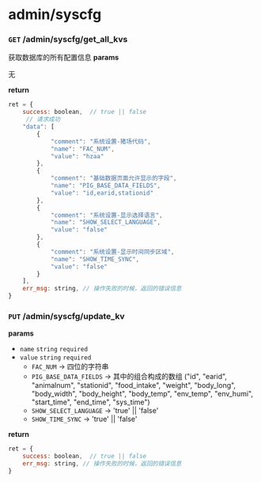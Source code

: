 # admin/syscfg

### `GET` /admin/syscfg/get_all_kvs
获取数据库的所有配置信息
__params__

无

__return__

```js
ret = {
    success: boolean,  // true || false
     // 请求成功
    "data": [
        {
            "comment": "系统设置-猪场代码",
            "name": "FAC_NUM",
            "value": "hzaa"
        },
        {
            "comment": "基础数据页面允许显示的字段",
            "name": "PIG_BASE_DATA_FIELDS",
            "value": "id,earid,stationid"
        },
        {
            "comment": "系统设置-显示选择语言",
            "name": "SHOW_SELECT_LANGUAGE",
            "value": "false"
        },
        {
            "comment": "系统设置-显示时间同步区域",
            "name": "SHOW_TIME_SYNC",
            "value": "false"
        }
    ],
    err_msg: string, // 操作失败的时候，返回的错误信息
}
```

### `PUT` /admin/syscfg/update_kv

__params__

- `name` `string` `required`
- `value` `string` `required`
    - `FAC_NUM` -> 四位的字符串
    - `PIG_BASE_DATA_FIELDS` -> 其中的组合构成的数组 ("id", "earid", "animalnum", "stationid", "food_intake", "weight", "body_long", "body_width", "body_height", "body_temp", "env_temp", "env_humi", "start_time", "end_time", "sys_time")
    - `SHOW_SELECT_LANGUAGE` -> 'true' || 'false'
    - `SHOW_TIME_SYNC` -> 'true' || 'false'

__return__

```js
ret = {
    success: boolean,  // true || false
    err_msg: string, // 操作失败的时候，返回的错误信息
}
```

